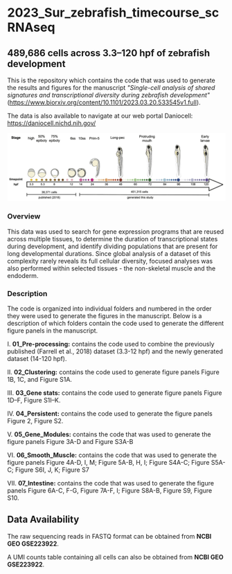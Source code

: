 # 2023_Sur_zebrafish_timecourse_scRNAseq

## 489,686 cells across 3.3–120 hpf of zebrafish development

This is the repository which contains the code that was used to generate the results and figures for the manuscript 
*"Single-cell analysis of shared signatures and transcriptional diversity during zebrafish development"*
(https://www.biorxiv.org/content/10.1101/2023.03.20.533545v1.full). 

The data is also available to navigate at our web portal Daniocell: https://daniocell.nichd.nih.gov/

![Single-cell transcriptomes were collected from whole zebrafish embryos at 50 different developmental stages (colored dots) between 14–120 hpf and then merged with our previous dataset encompassing 3.3–12 hpf (Farrell et al., 2018). Size of dots represents the number of cells recovered from each stage](./ZF_timecourse.jpeg)

### Overview

This data was used to search for gene expression programs that are reused across multiple tissues, to determine the duration of transcriptional states during development, and identify dividing populations that are present for long developmental durations. Since global analysis of a dataset of this complexity rarely reveals its full cellular diversity, focused analyses was also performed within selected tissues - the non-skeletal muscle and the endoderm.

### Description

The code is organized into individual folders and numbered in the order they were used to generate the figures in the manuscript. Below is a description of which folders contain the code used to generate the different figure panels in the manuscript.  

I. **01_Pre-processing:** contains the code used to combine the previously published (Farrell et al., 2018) dataset (3.3-12 hpf) and the newly generated dataset (14-120 hpf). 

II. **02_Clustering:** contains the code used to generate figure panels Figure 1B, 1C, and Figure S1A. 

III. **03_Gene stats:** contains the code used to generate figure panels Figure 1D–F, Figure S1I–K. 

IV. **04_Persistent:** contains the code used to generate the figure panels Figure 2, Figure S2. 
		
V. **05_Gene_Modules:** contains the code that was used to generate the figure panels Figure 3A-D and Figure S3A-B

VI. **06_Smooth_Muscle:** contains the code that was used to generate the figure panels Figure 4A-D, I, M; Figure 5A-B, H, I; Figure S4A-C; Figure S5A-C; Figure S6I, J, K; Figure S7 

VII. **07_Intestine:** contains the code that was used to generate the figure panels Figure 6A-C, F-G, Figure 7A-F, I; Figure S8A-B, Figure S9, Figure S10. 

## Data Availability

The raw sequencing reads in FASTQ format can be obtained from **NCBI GEO GSE223922**.

A UMI counts table containing all cells can also be obtained from **NCBI GEO GSE223922**.
